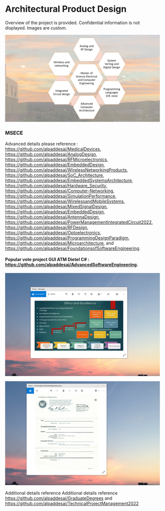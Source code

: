 # Architectural Product Design

Overview of the project is provided. Confidential information is not displayed. Images are custom.

![image](MSECE.jpg)

### MSECE
Advanced details please reference : https://github.com/alpaddesai/MedicalDevices, https://github.com/alpaddesai/AnalogDesign, https://github.com/alpaddesai/RFMicroelectronics, https://github.com/alpaddesai/EmbeddedDesign, https://github.com/alpaddesai/WirelessNetworkingProducts, https://github.com/alpaddesai/SoC_Architecture, https://github.com/alpaddesai/EmbeddedSystemsArchitecture, https://github.com/alpaddesai/Hardware_Security, https://github.com/alpaddesai/Computer-Networking, https://github.com/alpaddesai/SimulationPerformance, https://github.com/alpaddesai/WirelessandMobileSystems, https://github.com/alpaddesai/MixedSignalDesign,  https://github.com/alpaddesai/EmbeddedDesign, https://github.com/alpaddesai/AntennaDesign, https://github.com/alpaddesai/PowerManagementIntegratedCircuit2022, https://github.com/alpaddesai/RFDesign, https://github.com/alpaddesai/Optoelectronics, https://github.com/alpaddesai/ProgrammingDesignParadigm, https://github.com/alpaddesai/Microarchitecture, and https://github.com/alpaddesai/FoundationsofSoftwareEngineering.

#### Popular vote project GUI ATM Dietel C# : https://github.com/alpaddesai/AdvancedSoftwareEngineering.

![image](EthicsandExcellence.png)

![image](USCopyrightCertificate.png)

Additional details reference Additional details reference https://github.com/alpaddesai/GraduateDegrees and https://github.com/alpaddesai/TechnicalProjectManagement2022

